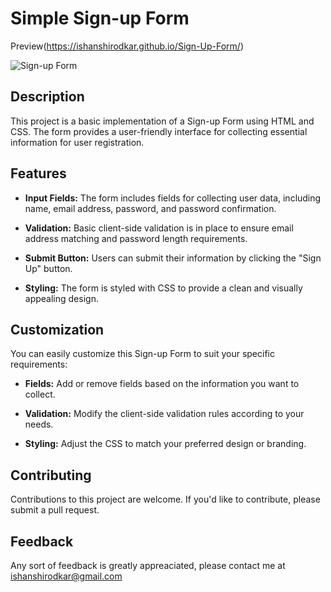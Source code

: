 # Simple Sign-up Form


Preview(https://ishanshirodkar.github.io/Sign-Up-Form/)

![Sign-up Form](screenshot.png](https://github.com/IshanShirodkar/Sign-Up-Form/blob/main/Screenshots/Screenshot%202023-11-05%20152314.png))

## Description

This project is a basic implementation of a Sign-up Form using HTML and CSS. The form provides a user-friendly interface for collecting essential information for user registration.

## Features

- **Input Fields:** The form includes fields for collecting user data, including name, email address, password, and password confirmation.

- **Validation:** Basic client-side validation is in place to ensure email address matching and password length requirements.

- **Submit Button:** Users can submit their information by clicking the "Sign Up" button.

- **Styling:** The form is styled with CSS to provide a clean and visually appealing design.


## Customization

You can easily customize this Sign-up Form to suit your specific requirements:

- **Fields:** Add or remove fields based on the information you want to collect.

- **Validation:** Modify the client-side validation rules according to your needs.

- **Styling:** Adjust the CSS to match your preferred design or branding.

## Contributing

Contributions to this project are welcome. If you'd like to contribute, please submit a pull request.

## Feedback

Any sort of feedback is greatly appreaciated, please contact me at ishanshirodkar@gmail.com
